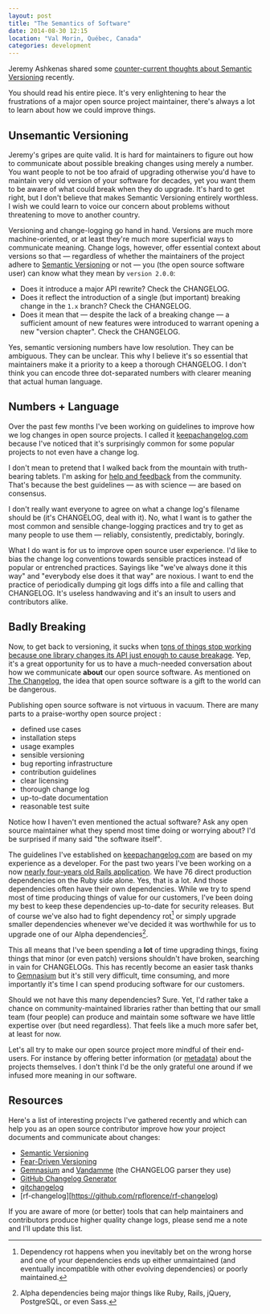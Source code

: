```yaml
---
layout: post
title: "The Semantics of Software"
date: 2014-08-30 12:15
location: "Val Morin, Québec, Canada"
categories: development
---
```

Jeremy Ashkenas shared some [counter-current thoughts about Semantic Versioning](https://gist.github.com/jashkenas/cbd2b088e20279ae2c8e) recently.

You should read his entire piece. It's very enlightening to hear the frustrations of a major open source project maintainer, there's always a lot to learn about how we could improve things.

## Unsemantic Versioning

Jeremy's gripes are quite valid. It is hard for maintainers to figure out how to communicate about possible breaking changes using merely a number. You want people to not be too afraid of upgrading otherwise you'd have to maintain very old version of your software for decades, yet you want them to be aware of what could break when they do upgrade. It's hard to get right, but I don't believe that makes Semantic Versioning entirely worthless. I wish we could learn to voice our concern about problems without threatening to move to another country.

Versioning and change-logging go hand in hand. Versions are much more machine-oriented, or at least they're much more superficial ways to communicate meaning. Change logs, however, offer essential context about versions so that — regardless of whether the maintainers of the project adhere to [Semantic Versioning](http://semver.org) or not — you (the open source software user) can know what they mean by `version 2.0.0`:

- Does it introduce a major API rewrite? Check the CHANGELOG.
- Does it reflect the introduction of a single (but important) breaking change in the `1.x` branch? Check the CHANGELOG.
- Does it mean that — despite the lack of a breaking change — a sufficient amount of new features were introduced to warrant opening a new "version chapter". Check the CHANGELOG.

Yes, semantic versioning numbers have low resolution. They can be ambiguous. They can be unclear. This why I believe it's so essential that maintainers make it a priority to a keep a thorough CHANGELOG. I don't think you can encode three dot-separated numbers with clearer meaning that actual human language.

## Numbers + Language

Over the past few months I've been working on guidelines to improve how we log changes in open source projects. I called it [keepachangelog.com](http://keepachangelog.com) because I've noticed that it's surprisingly common for some popular projects to not even have a change log.

I don't mean to pretend that I walked back from the mountain with truth-bearing tablets. I'm asking for [help and feedback](https://github.com/olivierlacan/keep-a-changelog/issues) from the community. That's because the best guidelines — as with science — are based on consensus.

I don't really want everyone to agree on what a change log's filename should be (it's CHANGELOG, deal with it). No, what I want is to gather the most common and sensible change-logging practices and try to get as many people to use them — reliably, consistently, predictably, boringly.

What I do want is for us to improve open source user experience. I'd like to bias the change log conventions towards sensible practices instead of popular or entrenched practices. Sayings like "we've always done it this way" and "everybody else does it that way" are noxious. I want to end the practice of periodically dumping git logs diffs into a file and calling that CHANGELOG. It's useless handwaving and it's an insult to users and contributors alike.

## Badly Breaking

Now, to get back to versioning, it sucks when [tons of things stop working because one library changes its API just enough to cause breakage](https://github.com/jashkenas/underscore/issues/1805). Yep, it's a great opportunity for us to have a much-needed conversation about how we communicate **about** our open source software. As mentioned on [The Changelog](http://5by5.tv/changelog/127), the idea that open source software is a gift to the world can be dangerous.

Publishing open source software is not virtuous in vacuum. There are many parts to a praise-worthy open source project :
- defined use cases
- installation steps
- usage examples
- sensible versioning
- bug reporting infrastructure
- contribution guidelines
- clear licensing
- thorough change log
- up-to-date documentation
- reasonable test suite

Notice how I haven't even mentioned the actual software? Ask any open source maintainer what they spend most time doing or worrying about? I'd be surprised if many said "the software itself".

The guidelines I've established on [keepachangelog.com](http://keepachangelog.com) are based on my experience as a developer. For the past two years I've been working on a now [nearly four-years old Rails application](https://codeschool.com). We have 76 direct production dependencies on the Ruby side alone. Yes, that is a lot. And those dependencies often have their own dependencies. While we try to spend most of time producing things of value for our customers, I've been doing my best to keep these dependencies up-to-date for security releases. But of course we've also had to fight dependency rot[^1] or simply upgrade smaller dependencies whenever we've decided it was worthwhile for us to upgrade one of our Alpha dependencies[^2].

This all means that I've been spending a **lot** of time upgrading things, fixing things that minor (or even patch) versions shouldn't have broken, searching in vain for CHANGELOGs. This has recently become an easier task thanks to [Gemnasium](http://gemnasium.com) but it's still very difficult, time consuming, and more importantly it's time I can spend producing software for our customers.

Should we not have this many dependencies? Sure. Yet, I'd rather take a chance on community-maintained libraries rather than betting that our small team (four people) can produce and maintain some software we have little expertise over (but need regardless). That feels like a much more safer bet, at least for now.

Let's all try to make our open source project more mindful of their end-users. For instance by offering better information (or [metadata](http://shields.io/)) about the projects themselves. I don't think I'd be the only grateful one around if we infused more meaning in our software.

## Resources
Here's a list of interesting projects I've gathered recently and which can help you as an open source contributor improve how your project documents and communicate about changes:

- [Semantic Versioning](http://semver.org)
- [Fear-Driven Versioning](https://github.com/jonathanong/ferver/)
- [Gemnasium](http://gemnasium.com/) and [Vandamme](https://github.com/tech-angels/vandamme) (the CHANGELOG parser they use)
- [GitHub Changelog Generator](https://github.com/piwik/github-changelog-generator)
- [gitchangelog](https://github.com/securactive/gitchangelog)
- [rf-changelog][https://github.com/rpflorence/rf-changelog)

If you are aware of more (or better) tools that can help maintainers and contributors produce higher quality change logs, please send me a note and I'll update this list.

[^1]: Dependency rot happens when you inevitably bet on the wrong horse and one of your dependencies ends up either unmaintained (and eventually incompatible with other evolving dependencies) or poorly maintained.

[^2]: Alpha dependencies being major things like Ruby, Rails, jQuery, PostgreSQL,  or even Sass.
